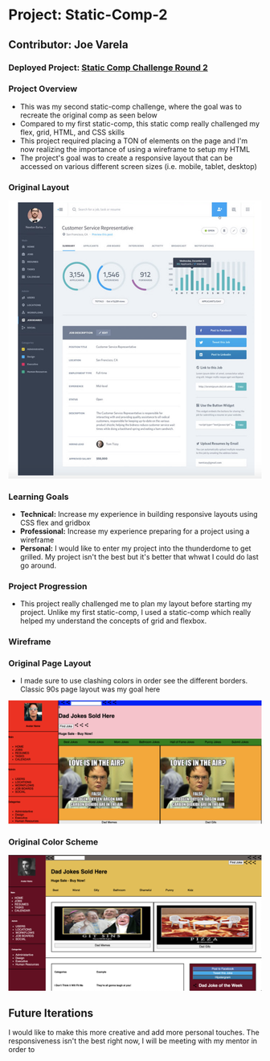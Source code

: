 # Project: Static-Comp-2
## Contributor: Joe Varela
### Deployed Project: [Static Comp Challenge Round 2](https://jobbotrock.github.io/jv-static-comp-2/)

### Project Overview

 * This was my second static-comp challenge, where the goal was to recreate the original comp as seen below
 * Compared to my first static-comp, this static comp really challenged my flex, grid, HTML, and CSS skills
 * This project required placing a TON of elements on the page and I'm now realizing the importance of using a wireframe to setup my HTML
 * The project's goal was to create a responsive layout that can be accessed on various different screen sizes (i.e. mobile, tablet, desktop)
 
### Original Layout
![alt text](assets/static-comp-original.png)

### Learning Goals

 * **Technical:** Increase my experience in building responsive layouts using CSS flex and gridbox
 * **Professional:** Increase my experience preparing for a project using a wireframe
 * **Personal:** I would like to enter my project into the thunderdome to get grilled. My project isn't the best but it's better that whwat I could do last go around.

### Project Progression
 * This project really challenged me to plan my layout before starting my project. Unlike my first static-comp, I used a static-comp which really helped my understand the concepts of grid and flexbox.
 
### Wireframe

### Original Page Layout

 * I made sure to use clashing colors in order see the different borders. Classic 90s page layout was my goal here
 
![alt text](assets/static-comp-basic-layout.png)

### Original Color Scheme
![alt text](assets/new-color-scheme.png)

## Future Iterations

I would like to make this more creative and add more personal touches. The responsiveness isn't the best right now, I will be meeting with my mentor in order to 
